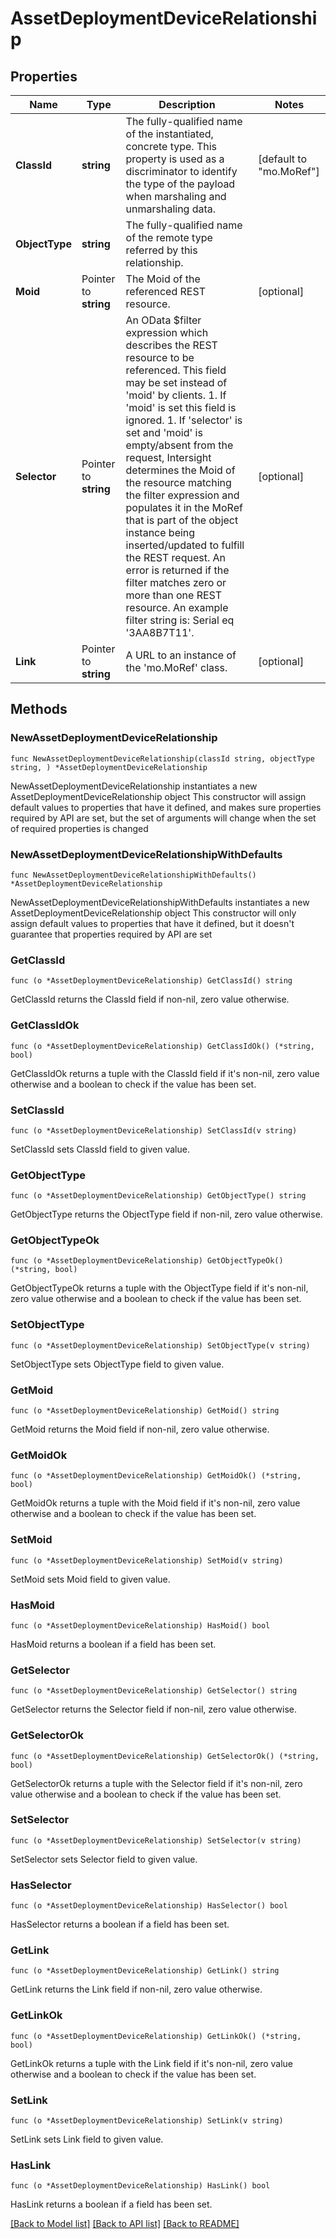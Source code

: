 # AssetDeploymentDeviceRelationship

## Properties

Name | Type | Description | Notes
------------ | ------------- | ------------- | -------------
**ClassId** | **string** | The fully-qualified name of the instantiated, concrete type. This property is used as a discriminator to identify the type of the payload when marshaling and unmarshaling data. | [default to "mo.MoRef"]
**ObjectType** | **string** | The fully-qualified name of the remote type referred by this relationship. | 
**Moid** | Pointer to **string** | The Moid of the referenced REST resource. | [optional] 
**Selector** | Pointer to **string** | An OData $filter expression which describes the REST resource to be referenced. This field may be set instead of &#39;moid&#39; by clients. 1. If &#39;moid&#39; is set this field is ignored. 1. If &#39;selector&#39; is set and &#39;moid&#39; is empty/absent from the request, Intersight determines the Moid of the resource matching the filter expression and populates it in the MoRef that is part of the object instance being inserted/updated to fulfill the REST request. An error is returned if the filter matches zero or more than one REST resource. An example filter string is: Serial eq &#39;3AA8B7T11&#39;. | [optional] 
**Link** | Pointer to **string** | A URL to an instance of the &#39;mo.MoRef&#39; class. | [optional] 

## Methods

### NewAssetDeploymentDeviceRelationship

`func NewAssetDeploymentDeviceRelationship(classId string, objectType string, ) *AssetDeploymentDeviceRelationship`

NewAssetDeploymentDeviceRelationship instantiates a new AssetDeploymentDeviceRelationship object
This constructor will assign default values to properties that have it defined,
and makes sure properties required by API are set, but the set of arguments
will change when the set of required properties is changed

### NewAssetDeploymentDeviceRelationshipWithDefaults

`func NewAssetDeploymentDeviceRelationshipWithDefaults() *AssetDeploymentDeviceRelationship`

NewAssetDeploymentDeviceRelationshipWithDefaults instantiates a new AssetDeploymentDeviceRelationship object
This constructor will only assign default values to properties that have it defined,
but it doesn't guarantee that properties required by API are set

### GetClassId

`func (o *AssetDeploymentDeviceRelationship) GetClassId() string`

GetClassId returns the ClassId field if non-nil, zero value otherwise.

### GetClassIdOk

`func (o *AssetDeploymentDeviceRelationship) GetClassIdOk() (*string, bool)`

GetClassIdOk returns a tuple with the ClassId field if it's non-nil, zero value otherwise
and a boolean to check if the value has been set.

### SetClassId

`func (o *AssetDeploymentDeviceRelationship) SetClassId(v string)`

SetClassId sets ClassId field to given value.


### GetObjectType

`func (o *AssetDeploymentDeviceRelationship) GetObjectType() string`

GetObjectType returns the ObjectType field if non-nil, zero value otherwise.

### GetObjectTypeOk

`func (o *AssetDeploymentDeviceRelationship) GetObjectTypeOk() (*string, bool)`

GetObjectTypeOk returns a tuple with the ObjectType field if it's non-nil, zero value otherwise
and a boolean to check if the value has been set.

### SetObjectType

`func (o *AssetDeploymentDeviceRelationship) SetObjectType(v string)`

SetObjectType sets ObjectType field to given value.


### GetMoid

`func (o *AssetDeploymentDeviceRelationship) GetMoid() string`

GetMoid returns the Moid field if non-nil, zero value otherwise.

### GetMoidOk

`func (o *AssetDeploymentDeviceRelationship) GetMoidOk() (*string, bool)`

GetMoidOk returns a tuple with the Moid field if it's non-nil, zero value otherwise
and a boolean to check if the value has been set.

### SetMoid

`func (o *AssetDeploymentDeviceRelationship) SetMoid(v string)`

SetMoid sets Moid field to given value.

### HasMoid

`func (o *AssetDeploymentDeviceRelationship) HasMoid() bool`

HasMoid returns a boolean if a field has been set.

### GetSelector

`func (o *AssetDeploymentDeviceRelationship) GetSelector() string`

GetSelector returns the Selector field if non-nil, zero value otherwise.

### GetSelectorOk

`func (o *AssetDeploymentDeviceRelationship) GetSelectorOk() (*string, bool)`

GetSelectorOk returns a tuple with the Selector field if it's non-nil, zero value otherwise
and a boolean to check if the value has been set.

### SetSelector

`func (o *AssetDeploymentDeviceRelationship) SetSelector(v string)`

SetSelector sets Selector field to given value.

### HasSelector

`func (o *AssetDeploymentDeviceRelationship) HasSelector() bool`

HasSelector returns a boolean if a field has been set.

### GetLink

`func (o *AssetDeploymentDeviceRelationship) GetLink() string`

GetLink returns the Link field if non-nil, zero value otherwise.

### GetLinkOk

`func (o *AssetDeploymentDeviceRelationship) GetLinkOk() (*string, bool)`

GetLinkOk returns a tuple with the Link field if it's non-nil, zero value otherwise
and a boolean to check if the value has been set.

### SetLink

`func (o *AssetDeploymentDeviceRelationship) SetLink(v string)`

SetLink sets Link field to given value.

### HasLink

`func (o *AssetDeploymentDeviceRelationship) HasLink() bool`

HasLink returns a boolean if a field has been set.


[[Back to Model list]](../README.md#documentation-for-models) [[Back to API list]](../README.md#documentation-for-api-endpoints) [[Back to README]](../README.md)


